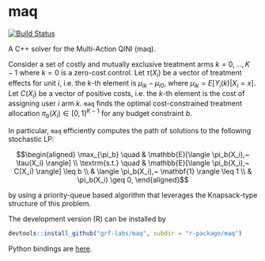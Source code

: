 # maq

[![Build Status](https://dev.azure.com/grf-labs/grf/_apis/build/status/grf-labs.maq?branchName=master)](https://dev.azure.com/grf-labs/grf/_build/latest?definitionId=5&branchName=master)

A C++ solver for the Multi-Action QINI (maq).

Consider a set of costly and mutually exclusive treatment arms $k = 0, \ldots, K - 1$ where $k=0$ is a zero-cost control. Let $\tau(X_i)$ be a vector of treatment effects for unit $i$, i.e. the $k$-th element is $\mu_{ik} - \mu_{i0}$, where $\mu_{ik} = E[Y_i(k) | X_i = x]$. Let $C(X_i)$ be a vector of positive costs, i.e. the $k$-th element is the cost of assigning user $i$ arm $k$. `maq` finds the optimal cost-constrained treatment allocation $\pi_b(X_i) \in [0, 1]^{K-1}$ for any budget constraint $b$.

In particular, `maq` efficiently computes the path of solutions to the following stochastic LP:

```math
\begin{aligned}
\max_{\pi_b} \quad & \mathbb{E}[\langle \pi_b(X_i),~ \tau(X_i) \rangle] \\
\textrm{s.t.} \quad & \mathbb{E}[\langle \pi_b(X_i),~ C(X_i) \rangle] \leq b \\
& \langle \pi_b(X_i),~ \mathbf{1} \rangle \leq 1 \\
& \pi_b(X_i) \geq 0,
\end{aligned}
```

by using a priority-queue based algorithm that leverages the Knapsack-type structure of this problem.

The development version (R) can be installed by

```r
devtools::install_github("grf-labs/maq", subdir = "r-package/maq")
```

Python bindings are [here](https://github.com/grf-labs/maq/tree/master/python-package).
